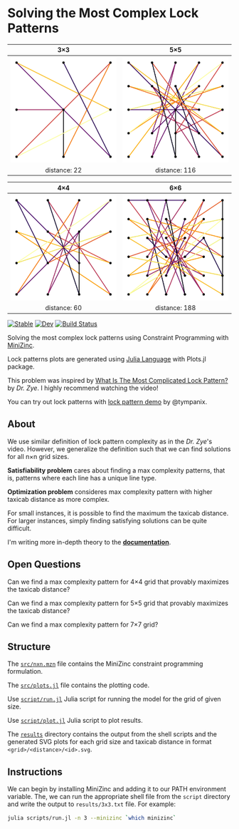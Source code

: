 # Solving the Most Complex Lock Patterns
3×3 | 5×5
:-:|:-:
![](results/3x3/22/8827232152991697021.svg) | ![](results/5x5/116/10911156195890606180.svg)
distance: 22 | distance: 116

4×4 | 6×6
:-:|:-:
![](results/4x4/60/7406136358885409782.svg) | ![](results/6x6/188/1547877444729350065.svg)
distance: 60 | distance: 188

[![Stable](https://img.shields.io/badge/docs-stable-blue.svg)](https://jaantollander.github.io/LockPatternComplexity.jl/stable)
[![Dev](https://img.shields.io/badge/docs-dev-blue.svg)](https://jaantollander.github.io/LockPatternComplexity.jl/dev)
[![Build Status](https://github.com/jaantollander/LockPatternComplexity.jl/workflows/CI/badge.svg)](https://github.com/jaantollander/LockPatternComplexity.jl/actions)

Solving the most complex lock patterns using Constraint Programming with [MiniZinc](https://www.minizinc.org/).

Lock patterns plots are generated using [Julia Language](https://julialang.org/) with Plots.jl package.

This problem was inspired by [What Is The Most Complicated Lock Pattern?](https://www.youtube.com/watch?v=PKjbBQ0PBCQ) by *Dr. Zye*. I highly recommend watching the video!

You can try out lock patterns with [lock pattern demo](https://tympanix.github.io/pattern-lock-js/) by @tympanix.


## About
We use similar definition of lock pattern complexity as in the *Dr. Zye*'s video. However, we generalize the definition such that we can find solutions for all n×n grid sizes.

**Satisfiability problem** cares about finding a max complexity patterns, that is, patterns where each line has a unique line type.

**Optimization problem** consideres max complexity pattern with higher taxicab distance as more complex.

For small instances, it is possible to find the maximum the taxicab distance. For larger instances, simply finding satisfying solutions can be quite difficult.

I'm writing more in-depth theory to the [**documentation**](https://jaantollander.github.io/LockPatternComplexity.jl/dev/).


## Open Questions
Can we find a max complexity pattern for 4×4 grid that provably maximizes the taxicab distance?

Can we find a max complexity pattern for 5×5 grid that provably maximizes the taxicab distance?

Can we find a max complexity pattern for 7×7 grid?

<!-- We can generalize the definition of pattern complexity as maximizing the number of line types used in the pattern as primary objective and maximizing the taxicab distance as secondary objective. In the generalized definition, every grid size would have solutions. Also, it would preserve the max complexity patterns. -->

<!-- A question that arises from the generalized definition is whether all grids have a generalized complexity pattern such that each line has a unique type. -->


## Structure
The [`src/nxn.mzn`](./src/nxn.mzn) file contains the MiniZinc constraint programming formulation.

The [`src/plots.jl`](./src/plots.jl) file contains the plotting code.

Use [`script/run.jl`](./scripts/run.jl) Julia script for running the model for the grid of given size.

Use [`script/plot.jl`](./scripts/plot.jl) Julia script to plot results.

The [`results`](./results/) directory contains the output from the shell scripts and the generated SVG plots for each grid size and taxicab distance in format `<grid>/<distance>/<id>.svg`.


## Instructions
We can begin by installing MiniZinc and adding it to our PATH environment variable. The, we can run the appropriate shell file from the `script` directory and write the output to `results/3x3.txt` file. For example:

```bash
julia scripts/run.jl -n 3 --minizinc `which minizinc`
```
